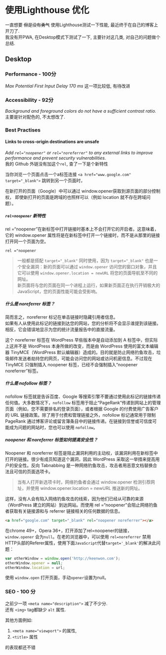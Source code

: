 # 使用Lighthouse 优化

一直想要 ~~但是没有勇气~~ 使用Lighthouse测试一下性能, 最近终于在自己的博客上开刀了.  
我没有开PWA, 在Desktop模式下测试了一下, 主要针对这几类, 对自己的问题做个总结.  

## Desktop

### Performance - 100分

_Max Potential First Input Delay 170 ms_ 这一项比较低, 有待改进

### Accessibility - 92分

_Background and foreground colors do not have a sufficient contrast ratio._
主要是针对配色的, 不太想改了.  

### Best Practises

#### Links to cross-origin destinations are unsafe

_Add `rel="noopener"` or `rel="noreferrer"` to any external links to improve performance and prevent security vulnerabilities._  
我的 Github 外链没有加这个`rel`, 查了一下是个新特性

当你浏览一个页面点击一个a标签连接 `<a href="www.google.com" target="_blank">` 跳转到另一个页面时，

在新打开的页面（Google）中可以通过 window.opener获取到源页面的部分控制权， 即使新打开的页面是跨域的也照样可以（例如 location 就不存在跨域问题）。  

##### `rel=noopener` 新特性


rel =“noopener”在新标签中打开链接时基本上不会打开它的开启者。这意味着，它的 window.opener 属性将是在新标签中打开一个链接时，而不是从那里的链接打开同一个页面为空。

`rel ="noopener` 
> 一般都是搭配 `target="_blank"` 同时使用，因为 `target="_blank"` 也是一个安全漏洞：新的页面可以通过 `window.opener` 访问您的窗口对象，并且它可以使用 `window.opener.location = newURL` 将您的页面导航至不同的网址。  
> 新页面将与您的页面在同一个进程上运行，如果新页面正在执行开销极大的 JavaScript，您的页面性能可能会受影响。

##### 什么是 noreferrer 标签？

简而言之，noreferrer 标记在单击链接时隐藏引用者信息。  
如果有人从使用此标记的链接到达您的网站，您的分析将不会显示谁提到该链接。  
相反，它会错误地显示为您的统计流量报告中的直接流量。

这个 noreferrer 标签在 WordPress 早些版本中是自动添加到 A 标签中，但实际上这并不是 WordPress 本身所做的改变，而是由 WordPress 使用的富文本编辑器 TinyMCE（WordPress 默认编辑器）造成的。目的就是防止网络钓鱼攻击，垃圾邮件发送者劫持您的网页，可能会访问您的网站或访问机密信息。不过现在 TinyMCE 只强制插入 noopener 标签，已经不会强制插入“noopener noreferrer”标签。


##### 什么是 nofollow 标签？

nofollow 标签就是告诉百度、Google 等搜索引擎不要通过使用此标记的链接传递任何值。大多数情况下，`nofollow`  标签用于阻止“PageRank”传递到网站上的管理页面（例如，您不需要排名的登录页面），或者根据 Google 的付费使用广告客户的 URL 链接政策。除了用于付费和管理链接之外，nofollow 标记通常用于限制 PageRank 通过博客评论或留言簿条目中的链接传递。在链接到信誉或可信度可能成为问题的网站时，您也可以使用 `nofollow`。


##### noopener 和 noreferrer 标签如何提高安全性？

Noopener 和 noreferrer 标签是阻止漏洞利用的主动权，该漏洞利用在新标签中打开的链接。很少有成员知道这个漏洞，因此 WordPress 采取这一举措来提高用户的安全性。反向 Tabnabbing 是一种网络钓鱼攻击，攻击者用恶意文档替换合法且可信的页面选项卡。

> 当有人打开新选项卡时，网络钓鱼者会通过 window.opener 检测引荐网址，并使用 window.opener.location = newURL 推送新的网址。

这样，没有人会有陷入网络钓鱼攻击的线索，因为他们已经从可靠的来源（WordPress 建立的网站）到达网站。而使用 rel =“noopener”会阻止网络钓鱼者获取有关链接源和与 referrer 链接相关的任何数据的信息。



```html
<a href="google.com" target="_blank" rel="noopener noreferrer"></a>
```

在chrome 49+，Opera 36+，打开添加了rel=noopener的链接， `window.opener` 会为`null`。在老的浏览器中，可以使用 `rel=noreferrer` 禁用HTTP头部的Referer属性，使用下面`JavaScript`代替`target='_blank'`的解决此问题：

```javascript
var otherWindow = window.open('http://keenwon.com');
otherWindow.opener = null;
otherWindow.location = url;
```

使用 `window.open` 打开页面，手动`opener`设置为null。

### SEO - 100 分

之前少一项 `<meta name="description">` 减了不少分.  
还有 `<img>` tag都缺少 `alt` 属性.

其他方面例如:
1. ` <meta name="viewport"> ` 的属性,
2. ` <title> ` 属性

的表现都还不错
